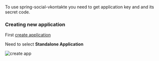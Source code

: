 To use spring-social-vkontakte you need to get application key and and its secret code.

### Creating new application
First [create application](http://vk.com/editapp?act=create)

Need to select **Standalone Application**

![create app](https://raw.github.com/wiki/vkolodrevskiy/spring-social-vkontakte/images/createApp.png)
